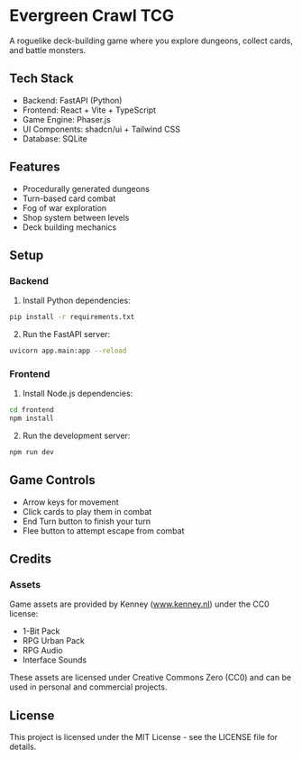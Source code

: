 # Evergreen Crawl TCG

A roguelike deck-building game where you explore dungeons, collect cards, and battle monsters.

## Tech Stack

- Backend: FastAPI (Python)
- Frontend: React + Vite + TypeScript
- Game Engine: Phaser.js
- UI Components: shadcn/ui + Tailwind CSS
- Database: SQLite

## Features

- Procedurally generated dungeons
- Turn-based card combat
- Fog of war exploration
- Shop system between levels
- Deck building mechanics

## Setup

### Backend

1. Install Python dependencies:

```bash
pip install -r requirements.txt
```

2. Run the FastAPI server:

```bash
uvicorn app.main:app --reload
```

### Frontend

1. Install Node.js dependencies:

```bash
cd frontend
npm install
```

2. Run the development server:

```bash
npm run dev
```

## Game Controls

- Arrow keys for movement
- Click cards to play them in combat
- End Turn button to finish your turn
- Flee button to attempt escape from combat

## Credits

### Assets

Game assets are provided by Kenney (www.kenney.nl) under the CC0 license:

- 1-Bit Pack
- RPG Urban Pack
- RPG Audio
- Interface Sounds

These assets are licensed under Creative Commons Zero (CC0) and can be used in personal and commercial projects.

## License

This project is licensed under the MIT License - see the LICENSE file for details.
